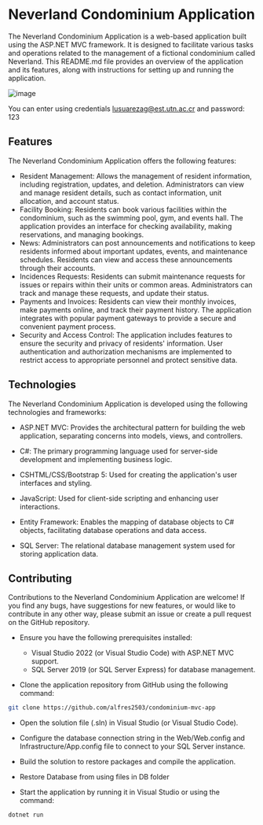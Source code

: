 # Neverland Condominium Application

The Neverland Condominium Application is a web-based application built using the ASP.NET MVC framework. It is designed to facilitate various tasks and operations related to the management of a fictional condominium called Neverland. This README.md file provides an overview of the application and its features, along with instructions for setting up and running the application.

![image](https://raw.githubusercontent.com/alfres2503/condominium-mvc-app/main/Screenshots/loginpage.png)

You can enter using credentials lusuarezag@est.utn.ac.cr and password: 123

## Features

The Neverland Condominium Application offers the following features:

- Resident Management: Allows the management of resident information, including registration, updates, and deletion. Administrators can view and manage resident details, such as contact information, unit allocation, and account status.
- Facility Booking: Residents can book various facilities within the condominium, such as the swimming pool, gym, and events hall. The application provides an interface for checking availability, making reservations, and managing bookings.
- News: Administrators can post announcements and notifications to keep residents informed about important updates, events, and maintenance schedules. Residents can view and access these announcements through their accounts.
- Incidences Requests: Residents can submit maintenance requests for issues or repairs within their units or common areas. Administrators can track and manage these requests, and update their status.
- Payments and Invoices: Residents can view their monthly invoices, make payments online, and track their payment history. The application integrates with popular payment gateways to provide a secure and convenient payment process.
- Security and Access Control: The application includes features to ensure the security and privacy of residents' information. User authentication and authorization mechanisms are implemented to restrict access to appropriate personnel and protect sensitive data.

## Technologies

The Neverland Condominium Application is developed using the following technologies and frameworks:

- ASP.NET MVC: Provides the architectural pattern for building the web application, separating concerns into models, views, and controllers.

- C#: The primary programming language used for server-side development and implementing business logic.

- CSHTML/CSS/Bootstrap 5: Used for creating the application's user interfaces and styling.

- JavaScript: Used for client-side scripting and enhancing user interactions.

- Entity Framework: Enables the mapping of database objects to C# objects, facilitating database operations and data access.

- SQL Server: The relational database management system used for storing application data.

## Contributing

Contributions to the Neverland Condominium Application are welcome! If you find any bugs, have suggestions for new features, or would like to contribute in any other way, please submit an issue or create a pull request on the GitHub repository.

- Ensure you have the following prerequisites installed:

  - Visual Studio 2022 (or Visual Studio Code) with ASP.NET MVC support.
  - SQL Server 2019 (or SQL Server Express) for database management.

- Clone the application repository from GitHub using the following command:

```bash
git clone https://github.com/alfres2503/condominium-mvc-app
```

- Open the solution file (.sln) in Visual Studio (or Visual Studio Code).

- Configure the database connection string in the Web/Web.config and Infrastructure/App.config file to connect to your SQL Server instance.

- Build the solution to restore packages and compile the application.

- Restore Database from using files in DB folder

- Start the application by running it in Visual Studio or using the command:

```bash
dotnet run
```

